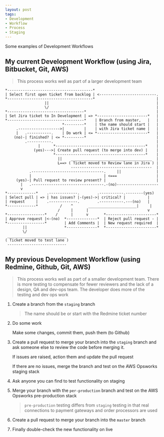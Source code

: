 ```yaml
---
layout: post
tags:
- Development
- Workflow
- Process
- Staging
---
```


Some examples of Development Workflows

## My current Development Workflow (using Jira, Bitbucket, Git, AWS)

> This process works well as part of a larger development team

```
*---------------------------------------*
| Select first open ticket from backlog | <--------------------------.
*---------------------------------------*                            |
                  ||                                                 |
                  \/                                                 |
*-----------------------------------*                                |
| Set Jira ticket to In Development | => *-----------------------*   |
*-----------------------------------*    | Branch from master,   |   |
                          *---------*    | the name should start |   |
     .------------------->|         |    | with Jira ticket name |   |
     |   .-----------.    | Do work | <= *-----------------------*   |
    (no)-| finished? | <= *---------*                                |
         .-----------.                                               |
               |      *-----------------------------------------*    |
             (yes)--->| Create pull request (to merge into dev) |    |
                      *-----------------------------------------*    |
                        ||    _____________________________________  |
                        L==> ( Ticket moved to Review lane in Jira ) |
                              -------------------------------------  |
           .---------------------------------.     ||                |
           |                                 | <===                  |
     (yes)-| Pull request to review present? |                       |
       |   .---------------------------------.-(no)-------------------
       v
*-------------*    .-------------.        .-----------.--------(yes)
| Select pull | => | has issues? |-(yes)->| critical? |          |
| request     |    .-------------.        .-----------.---(no)   |
*-------------*          /    ^       ______________________|     |
                        /     |      |                           v
*-----------------*    /      |      v       *-----------------------*
| Approve request |<-(no)  *--------------*  | Reject pull request - |
*-----------------*        | Add Comments |  | New request required  |
        ||                 *--------------*  *-----------------------*
        \/
 ___________________________
( Ticket moved to test lane )
 ---------------------------
```

## My previous Development Workflow (using Redmine, Github, Git, AWS)

> This process works well as part of a smaller development team. There is more testing to compensate for fewer reviewers and the lack of a design, QA and dev-ops team. The developer does more of the testing and dev ops work

1. Create a branch from the `staging` branch

    > The name should be or start with the Redmine ticket number

2. Do some work

    Make some changes, commit them, push them (to Github)

3. Create a pull request to merge your branch into the `staging` branch and ask someone else to review the code before merging it.

    If issues are raised, action them and update the pull request

    If there are no issues, merge the branch and test on the AWS Opsworks staging stack

5. Ask anyone you can find to test functionality on staging

6. Merge your branch with the `per-production` branch and test on the AWS Opsworks pre-production stack

    > `pre-production` testing differs from `staging` testing in that real connections to payment gateways and order processors are used

7. Create a pull request to merge your branch into the `master` branch

8. Finally double-check the new functionality on live